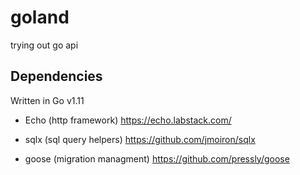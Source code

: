# goland
trying out go api

## Dependencies

Written in Go v1.11

- Echo (http framework) https://echo.labstack.com/

- sqlx (sql query helpers) https://github.com/jmoiron/sqlx

- goose (migration managment) https://github.com/pressly/goose

